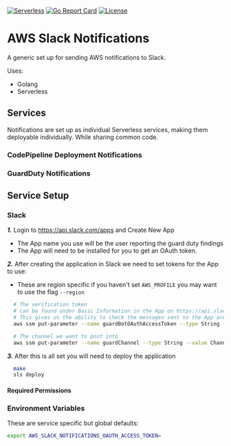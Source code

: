 [![Serverless](http://public.serverless.com/badges/v3.svg)](http://www.serverless.com)
[![Go Report Card](https://goreportcard.com/badge/github.com/RIPGlobal/aws-slack-notifications)](https://goreportcard.com/report/github.com/RIPGlobal/aws-slack-notifications)
[![License](https://img.shields.io/github/license/ripglobal/aws-slack-notifications.svg)](LICENSE)

# AWS Slack Notifications

A generic set up for sending AWS notifications to Slack.

Uses:
* Golang
* Serverless

## Services

Notifications are set up as individual Serverless services, making them deployable individually. While sharing common code.

### CodePipeline Deployment Notifications

### GuardDuty Notifications

## Service Setup

### Slack

***1.*** Login to https://api.slack.com/apps and Create New App
   * The App name you use will be the user reporting the guard duty findings
   * The App will need to be installed for you to get an OAuth token.


***2.*** After creating the application in Slack we need to set tokens for the App to use:
   * These are region specific if you haven't set `AWS_PROFILE` you may want to use the flag `--region`
```bash
  # The verification token
  # can be found under Basic Information in the App on https://api.slack.com/apps
  # This gives us the ability to check the messages sent to the App are actually coming from Slack
  aws ssm put-parameter --name guardBotOAuthAccessToken --type String --value SecretToken

  # The channel we want to post into
  aws ssm put-parameter --name guardChannel --type String --value ChannelID
```

***3.*** After this is all set you will need to deploy the application
```bash
  make
  sls deploy
```

#### Required Permissions


### Environment Variables

These are service specific but global defaults:
```zsh
export AWS_SLACK_NOTIFICATIONS_OAUTH_ACCESS_TOKEN=
```
